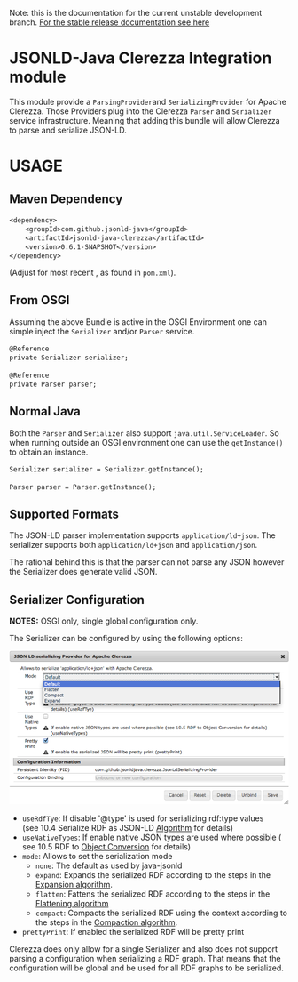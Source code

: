 Note: this is the documentation for the current unstable development branch. [For the stable release documentation see here](https://github.com/jsonld-java/jsonld-java/blob/v0.3/integration/clerezza/README.md)

JSONLD-Java Clerezza Integration module
=======================================

This module provide a `ParsingProvider`and `SerializingProvider` for Apache Clerezza. Those Providers plug into the Clerezza `Parser` and `Serializer` service infrastructure. Meaning that adding this bundle will allow Clerezza to parse and serialize JSON-LD.

USAGE
=====

Maven Dependency
----------------

    <dependency>
        <groupId>com.github.jsonld-java</groupId>
        <artifactId>jsonld-java-clerezza</artifactId>
        <version>0.6.1-SNAPSHOT</version>
    </dependency>

(Adjust for most recent <version>, as found in ``pom.xml``).

From OSGI
---------

Assuming the above Bundle is active in the OSGI Environment one can simple inject the `Serializer` and/or `Parser` service.

    @Reference
    private Serializer serializer;

    @Reference
    private Parser parser;


Normal Java
-----------

Both the `Parser` and `Serializer` also support `java.util.ServiceLoader`. So when running outside an OSGI environment one can use the `getInstance()` to obtain an instance.

    Serializer serializer = Serializer.getInstance();

    Parser parser = Parser.getInstance();

Supported Formats
-----------------

The JSON-LD parser implementation supports `application/ld+json`. The serializer supports both `application/ld+json` and `application/json`.

The rational behind this is that the parser can not parse any JSON however the Serializer does generate valid JSON.

Serializer Configuration
------------------------

__NOTES:__ OSGI only, single global configuration only.

The Serializer can be configured by using the following options:

![Configuration Dialog (Felix Webconsole)](clerezza-json-ld-serializer-conf.png)

* `useRdfTye`: If disable '@type' is used for serializing rdf:type values \
(see 10.4 Serialize RDF as JSON-LD [Algorithm](http://www.w3.org/TR/json-ld-api/#algorithm-16) for details)
* `useNativeTypes`: If enable native JSON types are used where possible (\
see 10.5 RDF to [Object Conversion](http://www.w3.org/TR/json-ld-api/#rdf-to-object-conversion) for details)
* `mode`: Allows to set the serialization mode
    * `none`: The default as used by java-jsonld
    * `expand`: Expands the serialized RDF according to the steps in the [Expansion algorithm](http://www.w3.org/TR/json-ld-api/#expansion-algorithm).
    * `flatten`: Fattens the serialized RDF according to the steps in the [Flattening algorithm](http://www.w3.org/TR/json-ld-api/#flattening-algorithm)
    * `compact`: Compacts the serialized RDF using the context according to the steps in the [Compaction algorithm](http://www.w3.org/TR/json-ld-api/#compaction-algorithm).
* `prettyPrint`: If enabled the serialized RDF will be pretty print

Clerezza does only allow for a single Serializer and also does not support parsing a configuration when serializing a RDF graph. That means that the configuration will be global and be used for all RDF graphs to be serialized.
